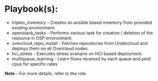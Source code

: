 # Playbook(s):

* tripleo_inventory - Creates an ansible based inventory from provided existing environment.
* openstack_tasks - Performs various task for creation / deletion of the resource in OSP environment.
* overcloud_repo_install - Fetches repositories from Undercloud and deploys them on all Overcloud nodes.
* hci_stress - Executes stress scenario on HCI based deployment.
* multiqueue_learning - Learn flows received by each queue and pmd cpus for specific rates

**Note** - For more details, refer to the role.
